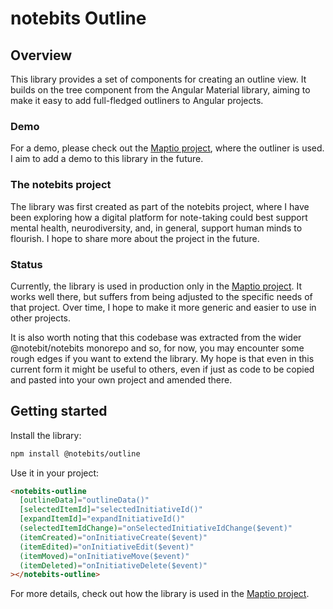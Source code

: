 # notebits Outline

## Overview

This library provides a set of components for creating an outline view. It builds on the tree component from the Angular Material library, aiming to make it easy to add full-fledged outliners to Angular projects.

### Demo

For a demo, please check out the [Maptio project](https://www.maptio.com/), where the outliner is used. I aim to add a demo to this library in the future.

### The notebits project

The library was first created as part of the notebits project, where I have been exploring how a digital platform for
note-taking could best support mental health, neurodiversity, and, in general,
support human minds to flourish. I hope to share more about the project in the future.

### Status

Currently, the library is used in production only in the [Maptio project](https://www.maptio.com/). It works well there, but suffers from being adjusted to the specific needs of that project. Over time, I hope to make it more generic and easier to use in other projects.

It is also worth noting that this codebase was extracted from the wider @notebit/notebits monorepo and so, for now, you may encounter some rough edges if you want to extend the library. My hope is that even in this current form it might be useful to others, even if just as code to be copied and pasted into your own project and amended there.

## Getting started

Install the library:

```sh
npm install @notebits/outline
```

Use it in your project:

```html
<notebits-outline
  [outlineData]="outlineData()"
  [selectedItemId]="selectedInitiativeId()"
  [expandItemId]="expandInitiativeId()"
  (selectedItemIdChange)="onSelectedInitiativeIdChange($event)"
  (itemCreated)="onInitiativeCreate($event)"
  (itemEdited)="onInitiativeEdit($event)"
  (itemMoved)="onInitiativeMove($event)"
  (itemDeleted)="onInitiativeDelete($event)"
></notebits-outline>
```

For more details, check out how the library is used in the [Maptio project](https://github.com/maptio/maptio).
